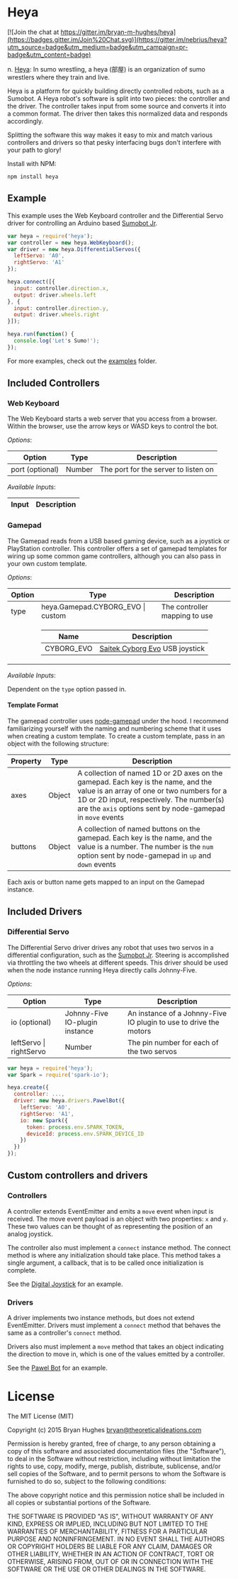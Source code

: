 Heya
====

[![Join the chat at https://gitter.im/bryan-m-hughes/heya](https://badges.gitter.im/Join%20Chat.svg)](https://gitter.im/nebrius/heya?utm_source=badge&utm_medium=badge&utm_campaign=pr-badge&utm_content=badge)

n. [Heya](https://en.wikipedia.org/wiki/Heya_%28sumo%29): In sumo wrestling, a heya (部屋) is an organization of sumo wrestlers where they train and live.

Heya is a platform for quickly building directly controlled robots, such as a Sumobot. A Heya robot's software is split into two pieces: the controller and the driver. The controller takes input from some source and converts it into a common format. The driver then takes this normalized data and responds accordingly.

Splitting the software this way makes it easy to mix and match various controllers and drivers so that pesky interfacing bugs don't interfere with your path to glory!

Install with NPM:

```
npm install heya
```

## Example

This example uses the Web Keyboard controller and the Differential Servo driver for controlling an Arduino based [Sumobot Jr](https://github.com/makenai/sumobot-jr).

```JavaScript
var heya = require('heya');
var controller = new heya.WebKeyboard();
var driver = new heya.DifferentialServos({
  leftServo: 'A0',
  rightServo: 'A1'
});

heya.connect([{
  input: controller.direction.x,
  output: driver.wheels.left
}, {
  input: controller.direction.y,
  output: driver.wheels.right
}]);

heya.run(function() {
  console.log('Let's Sumo!');
});
```

For more examples, check out the [examples](eg) folder.

## Included Controllers

### Web Keyboard

The Web Keyboard starts a web server that you access from a browser. Within the browser, use the arrow keys or WASD keys to control the bot.

_Options_:

<table>
  <thead>
    <tr>
      <th>Option</th>
      <th>Type</th>
      <th>Description</th>
    </tr>
  </thead>
  <tr>
    <td>port (optional)</td>
    <td>Number</td>
    <td>The port for the server to listen on</td>
  </tr>
</table>

_Available Inputs_:

<table>
  <thead>
    <tr>
      <th>Input</th>
      <th>Description</th>
    </tr>
  </thead>
</table>

<!--
### Digital Joystick

The Digital Joystick uses a microcontroller to read values from a four-way contact joystick, similar to a d-pad on a game controller.

_Options_:

<table>
  <thead>
    <tr>
      <th>Option</th>
      <th>Type</th>
      <th>Description</th>
    </tr>
  </thead>
  <tr>
    <td>io (optional)</td>
    <td>Johnny-Five IO-plugin instance</td>
    <td>An instance of a Johnny-Five IO plugin to use to read the joystick values</td>
  </tr>
  <tr>
    <td>left | right | up | down</td>
    <td>Number</td>
    <td>The pin number for each of the four direction contacts</td>
  </tr>
</table>
-->

### Gamepad

The Gamepad reads from a USB based gaming device, such as a joystick or PlayStation controller. This controller offers a set of gamepad templates for wiring up some common game controllers, although you can also pass in your own custom template.

_Options_:

<table>
  <thead>
    <tr>
      <th>Option</th>
      <th>Type</th>
      <th>Description</th>
    </tr>
  </thead>
  <tr>
    <td>type</td>
    <td>heya.Gamepad.CYBORG_EVO | custom</td>
    <td>The controller mapping to use</td>
  </tr>
  <tr>
  <td></td>
  <td colspan="2">
    <table>
      <thead>
        <th>Name</th>
        <th>Description</th>
      </thead>
      <tr>
        <td>CYBORG_EVO</td>
        <td><a href="http://gamergear.wikia.com/wiki/Cyborg_Evo_Joystick">Saitek Cyborg Evo</a> USB joystick</td>
      </tr>
    </table>
  </td>
  </tr>
</table>

_Available Inputs_:

Dependent on the ```type``` option passed in.

#### Template Format

The gamepad controller uses [node-gamepad](https://github.com/creationix/node-gamepad) under the hood. I recommend familiarizing yourself with the naming and numbering scheme that it uses when creating a custom template. To create a custom template, pass in an object with the following structure:

<table>
  <thead>
    <tr>
      <th>Property</th>
      <th>Type</th>
      <th>Description</th>
    </tr>
  </thead>
  <tr>
    <td>axes</td>
    <td>Object</td>
    <td>A collection of named 1D or 2D axes on the gamepad. Each key is the name, and the value is an array of one or two numbers for a 1D or 2D input, respectively. The number(s) are the <code>axis</code> options sent by node-gamepad in <code>move</code> events</td>
  </tr>
  <tr>
    <td>buttons</td>
    <td>Object</td>
    <td>A collection of named buttons on the gamepad. Each key is the name, and the value is a number. The number is the <code>num</code> option sent by node-gamepad in <code>up</code> and <code>down</code> events</td>
  </tr>
</table>

Each axis or button name gets mapped to an input on the Gamepad instance.

## Included Drivers

### Differential Servo

The Differential Servo driver drives any robot that uses two servos in a differential configuration, such as the [Sumobot Jr](https://github.com/makenai/sumobot-jr). Steering is accomplished via throttling the two wheels at different speeds. This driver should be used when the node instance running Heya directly calls Johnny-Five.
 
_Options_:

<table>
  <thead>
    <tr>
      <th>Option</th>
      <th>Type</th>
      <th>Description</th>
    </tr>
  </thead>
  <tr>
    <td>io (optional)</td>
    <td>Johnny-Five IO-plugin instance</td>
    <td>An instance of a Johnny-Five IO plugin to use to drive the motors</td>
  </tr>
  <tr>
    <td>leftServo | rightServo</td>
    <td>Number</td>
    <td>The pin number for each of the two servos</td>
  </tr>
</table>

```JavaScript
var heya = require('heya');
var Spark = require('spark-io');

heya.create({
  controller: ...,
  driver: new heya.drivers.PawelBot({
    leftServo: 'A0',
    rightServo: 'A1',
    io: new Spark({
      token: process.env.SPARK_TOKEN,
      deviceId: process.env.SPARK_DEVICE_ID
    })
  })
});
```

<!--
### Remote Differential Driver

The Remote Pawel Bot driver works the same as the normal Pawel Bot driver, except that it connects to a remote host that actually drives the motors, such as a Raspberry Pi, Beagle Bone Black, etc. Use this in conjunction with the [heya-remote-pawel-bot](https://github.com/bryan-m-hughes/heya-remote-pawel-bot) moudle running on the remote host.
 
_Options_:

<table>
  <thead>
    <tr>
      <th>Option</th>
      <th>Type</th>
      <th>Description</th>
    </tr>
  </thead>
  <tr>
    <td>url</td>
    <td>string</td>
    <td>The base URL of the remote server, minus a trailing slash, e.g. "http://1.2.3.4:8000"</td>
  </tr>
</table>

```JavaScript
var heya = require('heya');

heya.create({
  controller: ...,
  driver: new heya.drivers.RemotePawelBot({
    url: 'http://1.2.3.4:8000'
  })
});
```
-->

## Custom controllers and drivers

### Controllers

A controller extends EventEmitter and emits a ```move``` event when input is received. The move event payload is an object with two properties: ```x``` and ```y```. These two values can be thought of as representing the position of an analog joystick.

The controller also must implement a ```connect``` instance method. The connect method is where any initialization should take place. This method takes a single argument, a callback, that is to be called once initialization is complete.

See the [Digital Joystick](src/controllers/digital_joystick/digital_joystick.js) for an example.

### Drivers

A driver implements two instance methods, but does not extend EventEmitter. Drivers must implement a ```connect``` method that behaves the same as a controller's ```connect``` method.

Drivers also must implement a ```move``` method that takes an object indicating the direction to move in, which is one of the values emitted by a controller.

See the [Pawel Bot](src/drivers/pawel_bot.js) for an example.

License
=======

The MIT License (MIT)

Copyright (c) 2015 Bryan Hughes bryan@theoreticalideations.com

Permission is hereby granted, free of charge, to any person obtaining a copy
of this software and associated documentation files (the "Software"), to deal
in the Software without restriction, including without limitation the rights
to use, copy, modify, merge, publish, distribute, sublicense, and/or sell
copies of the Software, and to permit persons to whom the Software is
furnished to do so, subject to the following conditions:

The above copyright notice and this permission notice shall be included in
all copies or substantial portions of the Software.

THE SOFTWARE IS PROVIDED "AS IS", WITHOUT WARRANTY OF ANY KIND, EXPRESS OR
IMPLIED, INCLUDING BUT NOT LIMITED TO THE WARRANTIES OF MERCHANTABILITY,
FITNESS FOR A PARTICULAR PURPOSE AND NONINFRINGEMENT. IN NO EVENT SHALL THE 
AUTHORS OR COPYRIGHT HOLDERS BE LIABLE FOR ANY CLAIM, DAMAGES OR OTHER
LIABILITY, WHETHER IN AN ACTION OF CONTRACT, TORT OR OTHERWISE, ARISING FROM,
OUT OF OR IN CONNECTION WITH THE SOFTWARE OR THE USE OR OTHER DEALINGS IN
THE SOFTWARE.